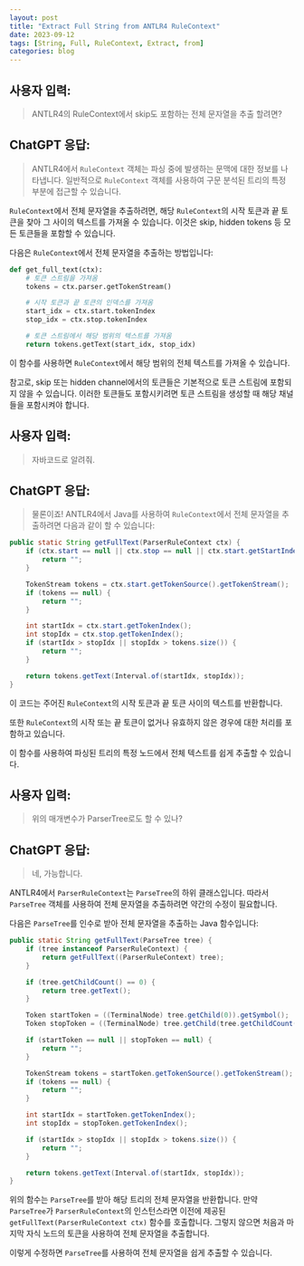 ```yaml
---
layout: post
title: "Extract Full String from ANTLR4 RuleContext"
date: 2023-09-12
tags: [String, Full, RuleContext, Extract, from]
categories: blog
---
```


## 사용자 입력:
> ANTLR4의 RuleContext에서 skip도 포함하는  전체 문자열을 추출 할려면?

## ChatGPT 응답:
> ANTLR4에서 `RuleContext` 객체는 파싱 중에 발생하는 문맥에 대한 정보를 나타냅니다. 일반적으로 `RuleContext` 객체를 사용하여 구문 분석된 트리의 특정 부분에 접근할 수 있습니다.

`RuleContext`에서 전체 문자열을 추출하려면, 해당 `RuleContext`의 시작 토큰과 끝 토큰을 찾아 그 사이의 텍스트를 가져올 수 있습니다. 이것은 skip, hidden tokens 등 모든 토큰들을 포함할 수 있습니다.

다음은 `RuleContext`에서 전체 문자열을 추출하는 방법입니다:

```python
def get_full_text(ctx):
    # 토큰 스트림을 가져옴
    tokens = ctx.parser.getTokenStream()

    # 시작 토큰과 끝 토큰의 인덱스를 가져옴
    start_idx = ctx.start.tokenIndex
    stop_idx = ctx.stop.tokenIndex

    # 토큰 스트림에서 해당 범위의 텍스트를 가져옴
    return tokens.getText(start_idx, stop_idx)
```

이 함수를 사용하면 `RuleContext`에서 해당 범위의 전체 텍스트를 가져올 수 있습니다. 

참고로, skip 또는 hidden channel에서의 토큰들은 기본적으로 토큰 스트림에 포함되지 않을 수 있습니다. 이러한 토큰들도 포함시키려면 토큰 스트림을 생성할 때 해당 채널들을 포함시켜야 합니다.

## 사용자 입력:
> 자바코드로 알려줘.

## ChatGPT 응답:
> 물론이죠! ANTLR4에서 Java를 사용하여 `RuleContext`에서 전체 문자열을 추출하려면 다음과 같이 할 수 있습니다:

```java
public static String getFullText(ParserRuleContext ctx) {
    if (ctx.start == null || ctx.stop == null || ctx.start.getStartIndex() < 0 || ctx.stop.getStopIndex() < 0) {
        return "";
    }

    TokenStream tokens = ctx.start.getTokenSource().getTokenStream();
    if (tokens == null) {
        return "";
    }

    int startIdx = ctx.start.getTokenIndex();
    int stopIdx = ctx.stop.getTokenIndex();
    if (startIdx > stopIdx || stopIdx > tokens.size()) {
        return "";
    }

    return tokens.getText(Interval.of(startIdx, stopIdx));
}
```

이 코드는 주어진 `RuleContext`의 시작 토큰과 끝 토큰 사이의 텍스트를 반환합니다. 

또한 `RuleContext`의 시작 또는 끝 토큰이 없거나 유효하지 않은 경우에 대한 처리를 포함하고 있습니다. 

이 함수를 사용하여 파싱된 트리의 특정 노드에서 전체 텍스트를 쉽게 추출할 수 있습니다.

## 사용자 입력:
> 위의 매개변수가 ParserTree로도 할 수 있나?

## ChatGPT 응답:
> 네, 가능합니다.

ANTLR4에서 `ParserRuleContext`는 `ParseTree`의 하위 클래스입니다. 따라서 `ParseTree` 객체를 사용하여 전체 문자열을 추출하려면 약간의 수정이 필요합니다. 

다음은 `ParseTree`를 인수로 받아 전체 문자열을 추출하는 Java 함수입니다:

```java
public static String getFullText(ParseTree tree) {
    if (tree instanceof ParserRuleContext) {
        return getFullText((ParserRuleContext) tree);
    }

    if (tree.getChildCount() == 0) {
        return tree.getText();
    }

    Token startToken = ((TerminalNode) tree.getChild(0)).getSymbol();
    Token stopToken = ((TerminalNode) tree.getChild(tree.getChildCount() - 1)).getSymbol();

    if (startToken == null || stopToken == null) {
        return "";
    }

    TokenStream tokens = startToken.getTokenSource().getTokenStream();
    if (tokens == null) {
        return "";
    }

    int startIdx = startToken.getTokenIndex();
    int stopIdx = stopToken.getTokenIndex();

    if (startIdx > stopIdx || stopIdx > tokens.size()) {
        return "";
    }

    return tokens.getText(Interval.of(startIdx, stopIdx));
}
```

위의 함수는 `ParseTree`를 받아 해당 트리의 전체 문자열을 반환합니다. 만약 `ParseTree`가 `ParserRuleContext`의 인스턴스라면 이전에 제공된 `getFullText(ParserRuleContext ctx)` 함수를 호출합니다. 그렇지 않으면 처음과 마지막 자식 노드의 토큰을 사용하여 전체 문자열을 추출합니다.

이렇게 수정하면 `ParseTree`를 사용하여 전체 문자열을 쉽게 추출할 수 있습니다.

